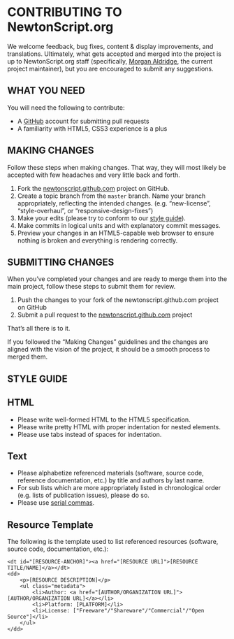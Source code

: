 CONTRIBUTING TO NewtonScript.org
================================

We welcome feedback, bug fixes, content & display improvements, and translations. Ultimately, what gets accepted and merged into the project is up to NewtonScript.org staff (specifically, [Morgan Aldridge](https://github.com/morgant), the current project maintainer), but you are encouraged to submit any suggestions.

WHAT YOU NEED
-------------

You will need the following to contribute:

* A [GitHub](http://github.com) account for submitting pull requests
* A familiarity with HTML5, CSS3 experience is a plus

MAKING CHANGES
--------------

Follow these steps when making changes. That way, they will most likely be accepted with few headaches and very little back and forth.

1. Fork the [newtonscript.github.com](https://github.com/NewtonScript/newtonscript.github.com) project on GitHub.
2. Create a topic branch from the `master` branch. Name your branch appropriately, reflecting the intended changes. (e.g. “new-license”, “style-overhaul”, or “responsive-design-fixes”)
3. Make your edits (please try to conform to our [style guide](#style-guide)).
4. Make commits in logical units and with explanatory commit messages.
5. Preview your changes in an HTML5-capable web browser to ensure nothing is broken and everything is rendering correctly.

SUBMITTING CHANGES
------------------

When you’ve completed your changes and are ready to merge them into the main project, follow these steps to submit them for review.

1. Push the changes to your fork of the newtonscript.github.com project on GitHub
2. Submit a pull request to the [newtonscript.github.com](https://github.com/NewtonScript/newtonscript.github.com) project

That’s all there is to it.

If you followed the “Making Changes” guidelines and the changes are aligned with the vision of the project, it should be a smooth process to merged them.

<a name="style-guide"></a>STYLE GUIDE
-----------

## HTML

* Please write well-formed HTML to the HTML5 specification.
* Please write pretty HTML with proper indentation for nested elements.
* Please use tabs instead of spaces for indentation.

## Text

* Please alphabetize referenced materials (software, source code, reference documentation, etc.) by title and authors by last name.
* For sub lists which are more appropriately listed in chronological order (e.g. lists of publication issues), please do so.
* Please use [serial commas](https://en.wikipedia.org/wiki/Serial_comma).

## Resource Template

The following is the template used to list referenced resources (software, source code, documentation, etc.):

	<dt id="[RESOURCE-ANCHOR]"><a href="[RESOURCE URL]">[RESOURCE TITLE/NAME]</a></dt>
	<dd>
		<p>[RESOURCE DESCRIPTION]</p>
		<ul class="metadata">
			<li>Author: <a href="[AUTHOR/ORGANIZATION URL]">[AUTHOR/ORGANIZATION URL]</a></li>
			<li>Platform: [PLATFORM]</li>
			<li>License: ["Freeware"/"Shareware"/"Commercial"/"Open Source"]</li>
		</ul>
	</dd>

